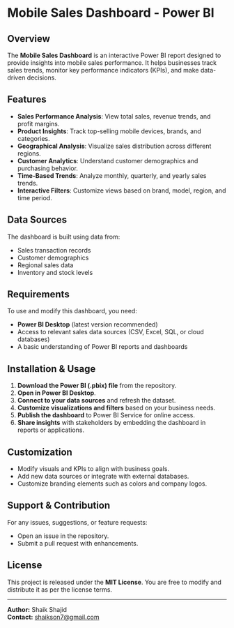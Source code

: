 # Mobile Sales Dashboard - Power BI

## Overview
The **Mobile Sales Dashboard** is an interactive Power BI report designed to provide insights into mobile sales performance. It helps businesses track sales trends, monitor key performance indicators (KPIs), and make data-driven decisions.

## Features
- **Sales Performance Analysis**: View total sales, revenue trends, and profit margins.
- **Product Insights**: Track top-selling mobile devices, brands, and categories.
- **Geographical Analysis**: Visualize sales distribution across different regions.
- **Customer Analytics**: Understand customer demographics and purchasing behavior.
- **Time-Based Trends**: Analyze monthly, quarterly, and yearly sales trends.
- **Interactive Filters**: Customize views based on brand, model, region, and time period.

## Data Sources
The dashboard is built using data from:
- Sales transaction records
- Customer demographics
- Regional sales data
- Inventory and stock levels

## Requirements
To use and modify this dashboard, you need:
- **Power BI Desktop** (latest version recommended)
- Access to relevant sales data sources (CSV, Excel, SQL, or cloud databases)
- A basic understanding of Power BI reports and dashboards

## Installation & Usage
1. **Download the Power BI (.pbix) file** from the repository.
2. **Open in Power BI Desktop**.
3. **Connect to your data sources** and refresh the dataset.
4. **Customize visualizations and filters** based on your business needs.
5. **Publish the dashboard** to Power BI Service for online access.
6. **Share insights** with stakeholders by embedding the dashboard in reports or applications.

## Customization
- Modify visuals and KPIs to align with business goals.
- Add new data sources or integrate with external databases.
- Customize branding elements such as colors and company logos.

## Support & Contribution
For any issues, suggestions, or feature requests:
- Open an issue in the repository.
- Submit a pull request with enhancements.

## License
This project is released under the **MIT License**. You are free to modify and distribute it as per the license terms.

---
**Author:** Shaik Shajid  
**Contact:** shaikson7@gmail.com 


